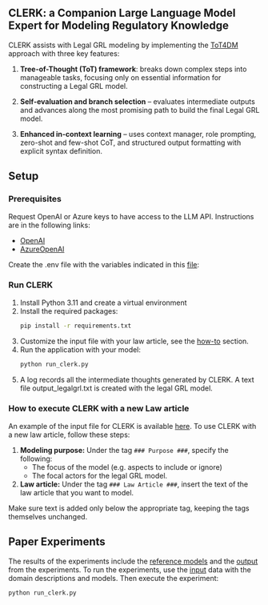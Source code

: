 <a name="readme-top"></a>
<!-- ABOUT THE PROJECT -->
## CLERK: a Companion Large Language Model Expert for Modeling Regulatory Knowledge

CLERK assists with Legal GRL modeling by implementing the [ToT4DM](https://github.com/BESSER-PEARL/dsl-tot-dm/) approach with three key features:

1. **Tree-of-Thought (ToT) framework**: breaks down complex steps into manageable tasks, focusing only on essential information for constructing a Legal GRL model.

2. **Self-evaluation and branch selection** – evaluates intermediate outputs and advances along the most promising path to build the final Legal GRL model.

3. **Enhanced in-context learning** – uses context manager, role prompting, zero-shot and few-shot CoT, and structured output formatting with explicit syntax definition.

<!-- GETTING STARTED -->
## Setup

### Prerequisites

Request OpenAI or Azure keys to have access to the LLM API. Instructions are in the following links:

* [OpenAI](https://platform.openai.com/docs/quickstart)
* [AzureOpenAI](https://learn.microsoft.com/en-gb/azure/ai-services/openai/quickstart?tabs=command-line%2Cpython&pivots=programming-language-python)

Create the .env file with the variables indicated in this [file](../../env_example):


### Run CLERK

1. Install Python 3.11 and create a virtual environment
2. Install the required packages:
   ```sh
   pip install -r requirements.txt
   ```
3. Customize the input file with your law article, see the [how-to](#how-to-execute-clerk-with-a-new-law-article) section.
4. Run the application with your model:
   ```sh
   python run_clerk.py
   ```
5. A log records all the intermediate thoughts generated by CLERK. A text file output_legalgrl.txt is created with the legal GRL model.
   

<!-- RECOMMENDATIONS -->

### How to execute CLERK with a new Law article

An example of the input file for CLERK is available [here](input/input_law_art50_1.txt). To use CLERK with a new law article, follow these steps:
1. **Modeling purpose:** Under the tag `### Purpose ###`, specify the following:
   - The focus of the model (e.g. aspects to include or ignore)
   - The focal actors for the legal GRL model.
2. **Law article:** Under the tag `### Law Article ###`, insert the text of the law article that you want to model. 

Make sure text is added only below the appropriate tag, keeping the tags themselves unchanged.

<!-- USAGE EXAMPLES -->
## Paper Experiments

The results of the experiments include the [reference models](reference_model/) and the [output](output/) from the experiments.
To run the experiments, use the [input](input/) data with the domain descriptions and models. Then execute the experiment:
   ```sh
   python run_clerk.py
   ```




